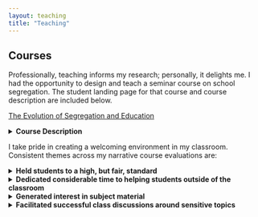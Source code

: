 ```yaml
---
layout: teaching
title: "Teaching"
---
```


## Courses

Professionally, teaching informs my research; personally, it delights me. I had the opportunity to design and teach a seminar course on school segregation. The student landing page for that course and course description are included below.

[The Evolution of Segregation and Education](https://daniellecgw.github.io/teaching/segregation-ed)

<details>
<summary><strong>Course Description</strong></summary>
In 1954, the Supreme Court ordered schools to integrate “with all deliberate speed.”  70 years later, in 2021, an alarming third of K-12 students were attending effectively segregated schools (defined as schools where 75\% or more of students are racially or ethnically homogenous) (GAO, 2022).  How did the U.S. get here? What went wrong? Did anything go right? 

Understanding school segregation today requires not only an understanding of the Civil Rights movement, but also an appreciation of the history of public education in the United States. The class will proceed chronologically, beginning with de jure segregation and ending with a review of across and within-school segregation today. Throughout, we will repeatedly visit themes inextricable from school segregation: legal institutions, residential segregation, and school finance.  The goals of this class are two fold: to help students gain an understanding of the framework within which school segregation persists today and to give students the confidence to write compelling economic research papers on the origins and consequences of such segregation. Students will receive feedback on the research process at each step of the way. We will also build the researcher's toolkit by reviewing some common empirical strategies used in this literature.
</details>

I take pride in creating a welcoming environment in my classroom. Consistent themes across my narrative course evaluations are:

<details>
<summary><strong>Held students to a high, but fair, standard</strong></summary>

- “She held us to high standards and graded fairly, but offered generous support and flexibility in her office hours to help each student with their empirical research skills. Personally, I had a tough semester with academic and personal challenges which would sometimes affect my performance or attendance in our seminar–– Danielle was so accommodating and supportive while still expecting (and encouraging) a high work ethic from me.”
- “This is a rigorous course but I think it is well–resourced.”
- “I think the breadth of material covered in the course was impressive. Not only did I feel like I learned a ton about the history of school segregation, but I also found class to be very engaging. I think one of the strengths of this course was the selection of readings we were assigned.”
</details>

<details>
<summary><strong>Dedicated considerable time to helping students outside of the classroom</strong></summary>

- “This has been one of the most rewarding classes I've taken so far. Danielle is a phenomenal TF and dedicates a lot of her time to helping each of us in OH! I definitely have learned how to be a more critical thinker!”
- “Teacher was very helpful and support and made time to help.”
</details>

<details>
<summary><strong>Generated interest in subject material</strong></summary>

- “I think this is one of the most interesting classes I have taken. Very glad to have chosen this section!”
- “I think this class was truly amazing. I learned a ton about the history of school integration, but also learned how various concepts have been proven empirically. I think this class gave me a new appreciation for research, but also the tools you can use in economics to understand history.”
</details>

<details>
<summary><strong>Facilitated successful class discussions around sensitive topics</strong></summary>

- “I wrote and presented my paper about a controversial topic, got great discussion and feedback from the class!”
- “Open–mindedness is finite in the economics department, but the seminar format goes a long way towards combating that.”
- “Great discussions.”
</details>


